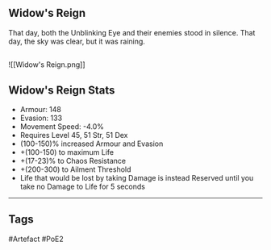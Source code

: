 ## Widow's Reign
That day, both the Unblinking Eye and
their enemies stood in silence. That day,
the sky was clear, but it was raining.
##
![[Widow's Reign.png]]
## Widow's Reign Stats
- Armour: 148
- Evasion: 133
- Movement Speed: -4.0%
- Requires Level 45, 51 Str, 51 Dex
- (100-150)% increased Armour and Evasion
- +(100-150) to maximum Life
- +(17-23)% to Chaos Resistance
- +(200-300) to Ailment Threshold
- Life that would be lost by taking Damage is instead Reserved until you take no Damage to Life for 5 seconds


---
## Tags
#Artefact
#PoE2